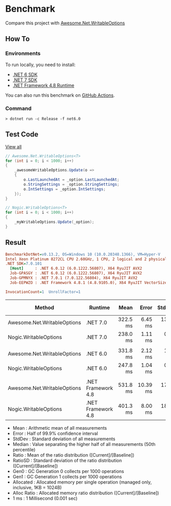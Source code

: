 # Benchmark

Compare this project with [Awesome.Net.WritableOptions](https://www.nuget.org/packages/Awesome.Net.WritableOptions)

## How To

### Environments

To run locally, you need to install:

- [.NET 6 SDK](https://dotnet.microsoft.com/download/dotnet/6.0)
- [.NET 7 SDK](https://dotnet.microsoft.com/download/dotnet/7.0)
- [.NET Framework 4.8 Runtime](https://dotnet.microsoft.com/download/dotnet-framework/net48)

You can also run this benchmark on [GitHub Actions](https://github.com/nogic1008/WritableOptions.Net/actions/workflows/benchmark.yml).

### Command

```console
> dotnet run -c Release -f net6.0
```

## Test Code

[View all](./WritableOptionsBenchmark.cs)

```cs
// Awesome.Net.WritableOptions<T>
for (int i = 0; i < 1000; i++)
{
    _awesomeWritableOptions.Update(o =>
    {
        o.LastLaunchedAt = _option.LastLaunchedAt;
        o.StringSettings = _option.StringSettings;
        o.IntSettings = _option.IntSettings;
    });
}

// Nogic.WritableOptions<T>
for (int i = 0; i < 1000; i++)
{
    _myWritableOptions.Update(_option);
}
```

## Result

``` ini
BenchmarkDotNet=v0.13.2, OS=Windows 10 (10.0.20348.1366), VM=Hyper-V
Intel Xeon Platinum 8272CL CPU 2.60GHz, 1 CPU, 2 logical and 2 physical cores
.NET SDK=7.0.101
  [Host]     : .NET 6.0.12 (6.0.1222.56807), X64 RyuJIT AVX2
  Job-GPASGY : .NET 6.0.12 (6.0.1222.56807), X64 RyuJIT AVX2
  Job-GPMNYX : .NET 7.0.1 (7.0.122.56804), X64 RyuJIT AVX2
  Job-EEPWZO : .NET Framework 4.8.1 (4.8.9105.0), X64 RyuJIT VectorSize=256

InvocationCount=1  UnrollFactor=1  
```

|                      Method |            Runtime |     Mean |    Error |   StdDev |   Median | Ratio | RatioSD |       Gen0 |      Gen1 | Allocated | Alloc Ratio |
|---------------------------- |------------------- |---------:|---------:|---------:|---------:|------:|--------:|-----------:|----------:|----------:|------------:|
| Awesome.Net.WritableOptions |           .NET 7.0 | 322.5 ms |  6.45 ms | 13.32 ms | 316.0 ms |  1.37 |    0.06 |  3000.0000 |         - |  63.26 MB |        1.98 |
|       Nogic.WritableOptions |           .NET 7.0 | 238.0 ms |  1.11 ms |  0.93 ms | 238.0 ms |  1.00 |    0.00 |  1000.0000 |         - |  32.02 MB |        1.00 |
|                             |                    |          |          |          |          |       |         |            |           |           |             |
| Awesome.Net.WritableOptions |           .NET 6.0 | 331.8 ms |  2.12 ms |  1.66 ms | 331.5 ms |  1.34 |    0.01 |  3000.0000 |         - |  63.43 MB |        1.98 |
|       Nogic.WritableOptions |           .NET 6.0 | 247.8 ms |  1.04 ms |  0.87 ms | 248.0 ms |  1.00 |    0.00 |  1000.0000 |         - |  32.11 MB |        1.00 |
|                             |                    |          |          |          |          |       |         |            |           |           |             |
| Awesome.Net.WritableOptions | .NET Framework 4.8 | 531.8 ms | 10.39 ms | 17.08 ms | 521.3 ms |  1.33 |    0.07 | 10000.0000 | 1000.0000 |  64.52 MB |        1.99 |
|       Nogic.WritableOptions | .NET Framework 4.8 | 401.3 ms |  8.00 ms | 18.07 ms | 390.6 ms |  1.00 |    0.00 |  5000.0000 |         - |  32.35 MB |        1.00 |

- Mean        : Arithmetic mean of all measurements
- Error       : Half of 99.9% confidence interval
- StdDev      : Standard deviation of all measurements
- Median      : Value separating the higher half of all measurements (50th percentile)
- Ratio       : Mean of the ratio distribution ([Current]/[Baseline])
- RatioSD     : Standard deviation of the ratio distribution ([Current]/[Baseline])
- Gen0        : GC Generation 0 collects per 1000 operations
- Gen1        : GC Generation 1 collects per 1000 operations
- Allocated   : Allocated memory per single operation (managed only, inclusive, 1KB = 1024B)
- Alloc Ratio : Allocated memory ratio distribution ([Current]/[Baseline])
- 1 ms        : 1 Millisecond (0.001 sec)
